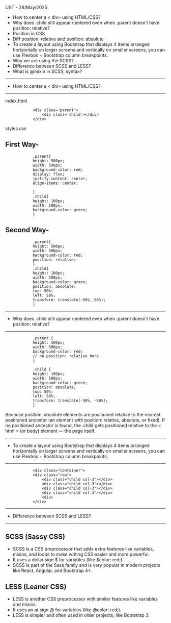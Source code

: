 UST - 28/May/2025

* How to center a < div> using HTML/CSS?
* Why does .child still appear centered even when .parent doesn’t have position: relative?
* Position in CSS 
* Diff position: relative and position: absolute
* To create a layout using Bootstrap that displays 4 items arranged horizontally on larger screens and vertically on smaller screens, you can use Flexbox + Bootstrap column breakpoints.
* Why we are using the SCSS?
* Difference between SCSS and LESS?
* What is @mixin in SCSS, syntax?

---------------------------------------------------------------------------------------------------------
* How to center a < div> using HTML/CSS?
---------------------------------------------------------------------------------------------------------
 index.html

                <div class='parent'>
                    <div class='child'></div>
                </div>

styles.css    

First Way-
----------
                .parent{
                height: 500px;
                width: 500px;
                background-color: red;
                display: flex;
                justify-content: center;
                align-items: center;
                
                }
                .child{
                height: 100px;
                width: 100px;
                background-color: green;
                }

Second Way-
-----------
                .parent{
                height: 500px;
                width: 500px;
                background-color: red;
                position: relative;
                }
                .child{
                height: 100px;
                width: 100px;
                background-color: green;
                position: absolute;
                top: 50%;
                left: 50%;
                transform: translate(-50%,-50%);
                }

---------------------------------------------------------------------------------------------------------
* Why does .child still appear centered even when .parent doesn’t have position: relative?
---------------------------------------------------------------------------------------------------------

                .parent {
                height: 500px;
                width: 500px;
                background-color: red;
                // no position: relative here
                }

                .child {
                height: 100px;
                width: 100px;
                background-color: green;
                position: absolute;
                top: 50%;
                left: 50%;
                transform: translate(-50%, -50%);
                }

Because position: absolute elements are positioned relative to the nearest positioned ancestor (an element with position: relative, absolute, or fixed).
If no positioned ancestor is found, the .child gets positioned relative to the < html > (or body) element — the page itself.

---------------------------------------------------------------------------------------------------------
* To create a layout using Bootstrap that displays 4 items arranged horizontally on larger screens and vertically on smaller screens, you can use Flexbox + Bootstrap column breakpoints.
---------------------------------------------------------------------------------------------------------

                <div class="container">
                <div class="row">
                    <div class="child col-3"></div>
                    <div class="child col-3"></div>
                    <div class="child col-3"></div>
                    <div class="child col-3"></div>
                    <div>
                </div>

---------------------------------------------------------------------------------------------------------
* Difference between SCSS and LESS?
---------------------------------------------------------------------------------------------------------

SCSS (Sassy CSS)
-----------------
* SCSS is a CSS preprocessor that adds extra features like variables, mixins, and loops to make writing CSS easier and more powerful.
* It uses a dollar sign $ for variables (like $color: red;).
* SCSS is part of the Sass family and is very popular in modern projects like React, Angular, and Bootstrap 4+.

LESS (Leaner CSS)
------------------
* LESS is another CSS preprocessor with similar features like variables and mixins.
* It uses an at sign @ for variables (like @color: red;).
* LESS is simpler and often used in older projects, like Bootstrap 3.